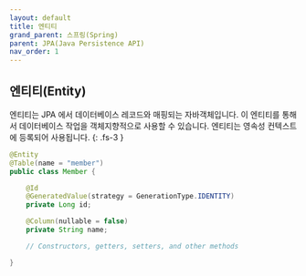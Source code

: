 ```yaml
---
layout: default
title: 엔티티
grand_parent: 스프링(Spring)
parent: JPA(Java Persistence API)
nav_order: 1
---
```


## 엔티티(Entity)
엔티티는 JPA 에서 데이터베이스 레코드와 매핑되는 자바객체입니다.
이 엔티티를 통해서 데이터베이스 작업을 객체지향적으로 사용할 수 있습니다.
엔티티는 영속성 컨텍스트에 등록되어 사용됩니다.
{: .fs-3 }

```java
@Entity
@Table(name = "member")
public class Member {

    @Id
    @GeneratedValue(strategy = GenerationType.IDENTITY)
    private Long id;

    @Column(nullable = false)
    private String name;

    // Constructors, getters, setters, and other methods

}
```
